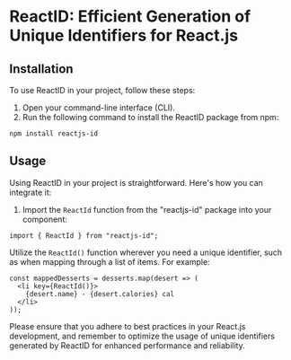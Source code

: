 <!DOCTYPE html>
<html>
<body>

  <h1>ReactID: Efficient Generation of Unique Identifiers for React.js</h1>

  <h2>Installation</h2>

  <p>To use ReactID in your project, follow these steps:</p>

  <ol>
    <li>Open your command-line interface (CLI).</li>
    <li>Run the following command to install the ReactID package from npm:</li>
  </ol>

  <pre><code>npm install reactjs-id</code></pre>

  <h2>Usage</h2>

  <p>Using ReactID in your project is straightforward. Here's how you can integrate it:</p>

  <ol>
    <li>Import the <code>ReactId</code> function from the "reactjs-id" package into your component:</li>
  </ol>

  <pre><code>import { ReactId } from "reactjs-id";</code></pre>

  <p>Utilize the <code>ReactId()</code> function wherever you need a unique identifier, such as when mapping through a
    list of items. For example:</p>

  <pre><code>const mappedDesserts = desserts.map(desert =&gt; (
  &lt;li key={ReactId()}&gt;
    {desert.name} - {desert.calories} cal
  &lt;/li&gt;
));</code></pre>

  <p>Please ensure that you adhere to best practices in your React.js development, and remember to optimize the usage
    of unique identifiers generated by ReactID for enhanced performance and reliability.</p>

</body>

</html>
